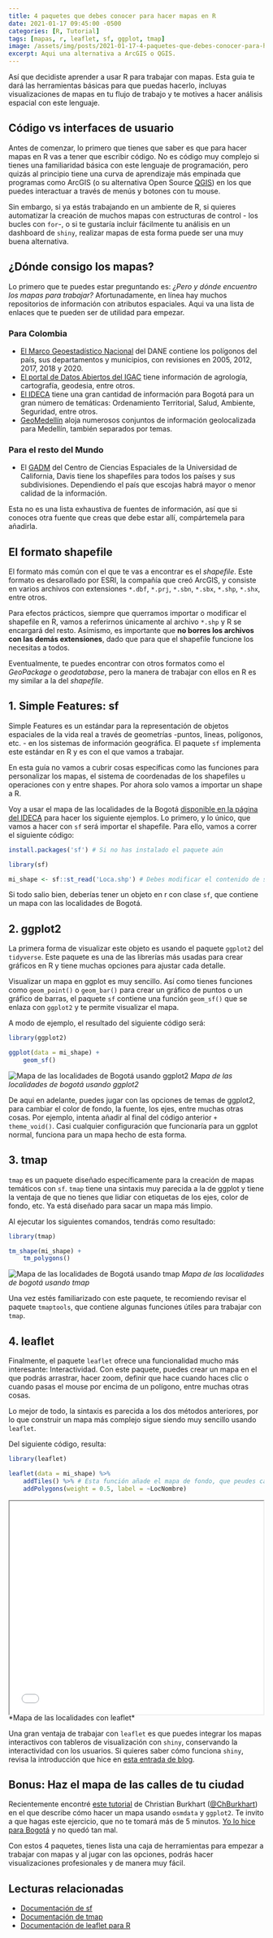```yaml
---
title: 4 paquetes que debes conocer para hacer mapas en R
date: 2021-01-17 09:45:00 -0500
categories: [R, Tutorial]
tags: [mapas, r, leaflet, sf, ggplot, tmap]
image: /assets/img/posts/2021-01-17-4-paquetes-que-debes-conocer-para-hacer-mapas-en-r/pexels-andrew-neel-2859169.jpg
excerpt: Aqui una alternativa a ArcGIS o QGIS.
---
```


Así que decidiste aprender a usar R para trabajar con mapas. Esta guia te dará las herramientas básicas para que puedas hacerlo, incluyas visualizaciones de mapas en tu flujo de trabajo y te motives a hacer análisis espacial con este lenguaje.

## Código vs interfaces de usuario

Antes de comenzar, lo primero que tienes que saber es que para hacer mapas en R vas a tener que escribir código. No es código muy complejo si tienes una familiaridad básica con este lenguaje de programación, pero quizás al principio tiene una curva de aprendizaje más empinada que programas como ArcGIS (o su alternativa Open Source [QGIS](https://qgis.org/en/site/forusers/download.html)) en los que puedes interactuar a través de menús y botones con tu mouse.

Sin embargo, si ya estás trabajando en un ambiente de R, si quieres automatizar la creación de muchos mapas con estructuras de control - los bucles con `for`-, o si te gustaría incluir fácilmente tu análisis en un dashboard de `shiny`, realizar mapas de esta forma puede ser una muy buena alternativa.

## ¿Dónde consigo los mapas?

Lo primero que te puedes estar preguntando es: *¿Pero y dónde encuentro los mapas para trabajar?* Afortunadamente, en línea hay muchos repositorios de información con atributos espaciales. Aqui va una lista de enlaces que te pueden ser de utilidad para empezar.

### Para Colombia

- [El Marco Geoestadístico Nacional](https://geoportal.dane.gov.co/servicios/descarga-y-metadatos/descarga-mgn-marco-geoestadistico-nacional/) del DANE contiene los polígonos del país, sus departamentos y municipios, con revisiones en 2005, 2012, 2017, 2018 y 2020.
- [El portal de Datos Abiertos del IGAC](https://geoportal.igac.gov.co/contenido/datos-abiertos-igac) tiene información de agrología, cartografía, geodesia, entre otros.
- [El IDECA](https://www.ideca.gov.co/buscador?topic=All&metadata=All&newest=All&entity=All&resource=All&content_type=map&res=true&sort_by=created&sort_order=DESC) tiene una gran cantidad de información para Bogotá para un gran número de temáticas: Ordenamiento Territorial, Salud, Ambiente, Seguridad, entre otros.
- [GeoMedellín](https://www.medellin.gov.co/geomedellin/index.hyg) aloja numerosos conjuntos de información geolocalizada para Medellín, también separados por temas.

### Para el resto del Mundo

- El [GADM](https://gadm.org/download_country_v3.html) del Centro de Ciencias Espaciales de la Universidad de California, Davis tiene los shapefiles para todos los países y sus subdivisiones. Dependiendo el país que escojas habrá mayor o menor calidad de la información.

Esta no es una lista exhaustiva de fuentes de información, así que si conoces otra fuente que creas que debe estar allí, compártemela para añadirla.

## El formato shapefile

El formato más común con el que te vas a encontrar es el *shapefile*. Este formato es desarollado por ESRI, la compañía que creó ArcGIS, y consiste en varios archivos con extensiones `*.dbf`, `*.prj`, `*.sbn`, `*.sbx`, `*.shp`, `*.shx`, entre otros. 

Para efectos prácticos, siempre que querramos importar o modificar el shapefile en R, vamos a referirnos únicamente al archivo `*.shp` y R se encargará del resto. Asímismo, es importante que **no borres los archivos con las demás extensiones**, dado que para que el shapefile funcione los necesitas a todos.

Eventualmente, te puedes encontrar con otros formatos como el *GeoPackage* o *geodatabase*, pero la manera de trabajar con ellos en R es my similar a la del *shapefile*.

## 1. Simple Features: sf

Simple Features es un estándar para la representación de objetos espaciales de la vida real a través de geometrías -puntos, lineas, polígonos, etc. - en los sistemas de información geográfica. El paquete `sf` implementa este estándar en R y es con el que vamos a trabajar.

En esta guía no vamos a cubrir cosas específicas como las funciones para personalizar los mapas, el sistema de coordenadas de los shapefiles u operaciones con y entre shapes. Por ahora solo vamos a importar un shape a R.

Voy a usar el mapa de las localidades de la Bogotá [disponible en la página del IDECA](https://www.ideca.gov.co/recursos/mapas/localidad-bogota-dc) para hacer los siguiente ejemplos. Lo primero, y lo único, que vamos a hacer con `sf` será importar el shapefile. Para ello, vamos a correr el siguiente código:

```r
install.packages('sf') # Si no has instalado el paquete aún

library(sf)

mi_shape <- sf::st_read('Loca.shp') # Debes modificar el contenido de st_read dependiendo de dónde tengas guardado el archivo.
```

Si todo salio bien, deberías tener un objeto en r con clase `sf`, que contiene un mapa con las localidades de Bogotá.

## 2. ggplot2

La primera forma de visualizar este objeto es usando el paquete `ggplot2` del `tidyverse`. Este paquete es una de las librerías más usadas para crear gráficos en R y tiene muchas opciones para ajustar cada detalle.

Visualizar un mapa en ggplot es muy sencillo. Así como tienes funciones como `geom_point()` o `geom_bar()` para crear un gráfico de puntos o un gráfico de barras, el paquete `sf` contiene una función `geom_sf()` que se enlaza con `ggplot2` y te permite visualizar el mapa.

A modo de ejemplo, el resultado del siguiente código será:

```r
library(ggplot2)

ggplot(data = mi_shape) +
    geom_sf()
```

![Mapa de las localidades de Bogotá usando ggplot2](/assets/img/posts/2021-01-17-4-paquetes-que-debes-conocer-para-hacer-mapas-en-r/mapa_ggplot.png)
*Mapa de las localidades de bogotá usando ggplot2*

De aqui en adelante, puedes jugar con las opciones de temas de ggplot2, para cambiar el color de fondo, la fuente, los ejes, entre muchas otras cosas. Por ejemplo, intenta añadir al final del código anterior `+ theme_void()`. Casi cualquier configuración que funcionaría para un ggplot normal, funciona para un mapa hecho de esta forma.

## 3. tmap

`tmap` es un paquete diseñado específicamente para la creación de mapas temáticos con `sf`. `tmap` tiene una sintaxis muy parecida a la de ggplot y tiene la ventaja de que no tienes que lidiar con etiquetas de los ejes, color de fondo, etc. Ya está diseñado para sacar un mapa más limpio.

Al ejecutar los siguientes comandos, tendrás como resultado:

```r
library(tmap)

tm_shape(mi_shape) +
    tm_polygons()
```

![Mapa de las localidades de Bogotá usando tmap](/assets/img/posts/2021-01-17-4-paquetes-que-debes-conocer-para-hacer-mapas-en-r/mapa_tmap.png)
*Mapa de las localidades de bogotá usando tmap*

Una vez estés familiarizado con este paquete, te recomiendo revisar el paquete `tmaptools`, que contiene algunas funciones útiles para trabajar con `tmap`.

## 4. leaflet

Finalmente, el paquete `leaflet` ofrece una funcionalidad mucho más interesante: Interactividad. Con este paquete, puedes crear un mapa en el que podrás arrastrar, hacer zoom, definir que hace cuando haces clic o cuando pasas el mouse por encima de un polígono, entre muchas otras cosas.

Lo mejor de todo, la sintaxis es parecida a los dos métodos anteriores, por lo que construir un mapa más complejo sigue siendo muy sencillo usando `leaflet`.

Del siguiente código, resulta:

```r
library(leaflet)

leaflet(data = mi_shape) %>%
    addTiles() %>% # Esta función añade el mapa de fondo, que peudes cambiar por muchas opciones
    addPolygons(weight = 0.5, label = ~LocNombre)
```

<div style = "height: 30em; padding: 0; display: flex; justify-content: center;" class = "htmlwidget" >
    <iframe src="../../assets/img/posts/2021-01-17-4-paquetes-que-debes-conocer-para-hacer-mapas-en-r/mapa_leaflet.html" style = "width: 100%; height:100%;"></iframe>
</div>
*Mapa de las localidades con leaflet*

Una gran ventaja de trabajar con `leaflet` es que puedes integrar los mapas interactivos con tableros de visualización con `shiny`, conservando la interactividad con los usuarios. Si quieres saber cómo funciona `shiny`, revisa la introducción que hice en [esta entrada de blog](https://camartinezbu.github.io/posts/como-hacer-un-dashboard-en-r/).

## Bonus: Haz el mapa de las calles de tu ciudad

Recientemente encontré [este tutorial](https://ggplot2tutor.com/streetmaps/streetmaps/) de Christian Burkhart ([@ChBurkhart](https://twitter.com/ChBurkhart)) en el que describe cómo hacer un mapa usando `osmdata` y `ggplot2`. Te invito a que hagas este ejercicio, que no te tomará más de 5 minutos. [Yo lo hice para Bogotá](https://twitter.com/camartinezbu/status/1340697885042745347) y no quedó tan mal.

Con estos 4 paquetes, tienes lista una caja de herramientas para empezar a trabajar con mapas y al jugar con las opciones, podrás hacer visualizaciones profesionales y de manera muy fácil.

## Lecturas relacionadas

- [Documentación de sf](https://r-spatial.github.io/sf/index.html)
- [Documentación de tmap](https://cran.r-project.org/web/packages/tmap/vignettes/tmap-getstarted.html)
- [Documentación de leaflet para R](https://rstudio.github.io/leaflet/)